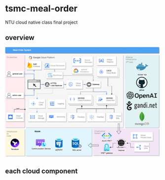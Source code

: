 # tsmc-meal-order

NTU cloud native class final project

## overview

![雲原生架構圖](./docs/all_cloud_arc.jpg)

## each cloud component
